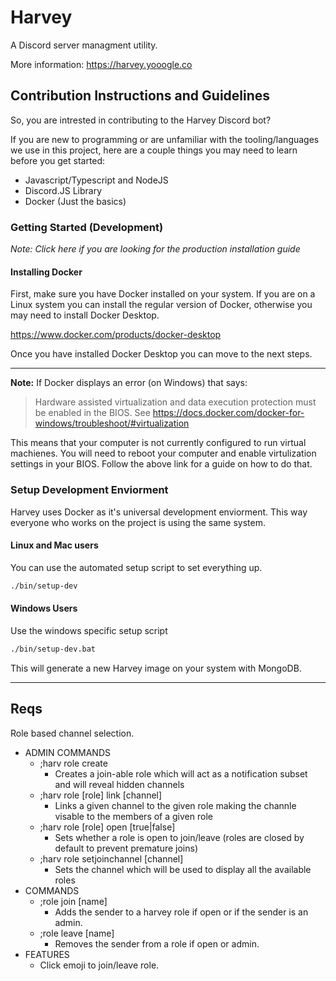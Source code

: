 # Harvey
A Discord server managment utility.

More information:
https://harvey.yooogle.co


## Contribution Instructions and Guidelines

So, you are intrested in contributing to the Harvey Discord bot?

If you are new to programming or are unfamiliar with the tooling/languages we use in this project, here are a couple things you may need to learn before you get started:
- Javascript/Typescript and NodeJS
- Discord.JS Library
- Docker (Just the basics)

### Getting Started (Development)
_Note: Click here if you are looking for the production installation guide_


#### Installing Docker
First, make sure you have Docker installed on your system. If you are on a Linux system you can install the regular version of Docker, otherwise you may need to install Docker Desktop.

https://www.docker.com/products/docker-desktop

Once you have installed Docker Desktop you can move to the next steps.

---

**Note:** If Docker displays an error (on Windows) that says:

> Hardware assisted virtualization and data execution protection must be enabled in the BIOS. See https://docs.docker.com/docker-for-windows/troubleshoot/#virtualization

This means that your computer is not currently configured to run virtual machienes. You will need to reboot your computer and enable virtulization settings in your BIOS. Follow the above link for a guide on how to do that.

### Setup Development Enviorment
Harvey uses Docker as it's universal development enviorment. This way everyone who works on the project is using the same system.

#### Linux and Mac users
You can use the automated setup script to set everything up.

```sh
./bin/setup-dev
```

#### Windows Users
Use the windows specific setup script

```bash
./bin/setup-dev.bat
```

This will generate a new Harvey image on your system with MongoDB.


---

## Reqs

Role based channel selection.
- ADMIN COMMANDS
    - ;harv role create
        - Creates a join-able role which will act as a notification subset and will reveal hidden channels
    - ;harv role [role] link [channel]
        - Links a given channel to the given role making the channle visable to the members of a given role
    - ;harv role [role] open [true|false]
        - Sets whether a role is open to join/leave (roles are closed by default to prevent premature joins)
    - ;harv role setjoinchannel [channel]
        - Sets the channel which will be used to display all the available roles
- COMMANDS
    - ;role join [name]
        - Adds the sender to a harvey role if open or if the sender is an admin.
    - ;role leave [name]
        - Removes the sender from a role if open or admin.
- FEATURES
    - Click emoji to join/leave role.
